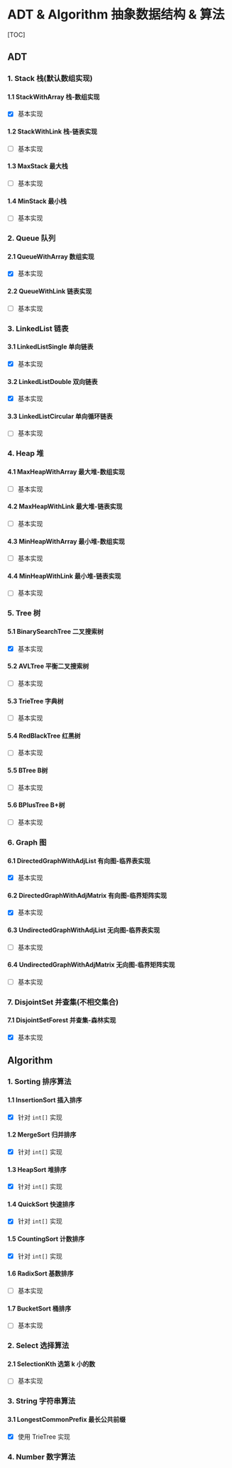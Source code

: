 # ADT & Algorithm 抽象数据结构 & 算法

[TOC]

## ADT

### 1. Stack 栈(默认数组实现)

#### 1.1 StackWithArray 栈-数组实现

- [x] 基本实现

#### 1.2 StackWithLink 栈-链表实现

- [ ] 基本实现

#### 1.3 MaxStack 最大栈

- [ ] 基本实现

#### 1.4 MinStack 最小栈

- [ ] 基本实现

### 2. Queue 队列

#### 2.1 QueueWithArray 数组实现

- [x] 基本实现

#### 2.2 QueueWithLink 链表实现

- [ ] 基本实现

### 3. LinkedList 链表

#### 3.1 LinkedListSingle 单向链表

- [x] 基本实现

#### 3.2 LinkedListDouble 双向链表

- [x] 基本实现

#### 3.3 LinkedListCircular 单向循环链表

- [ ] 基本实现

### 4. Heap 堆

#### 4.1 MaxHeapWithArray 最大堆-数组实现

- [ ] 基本实现

#### 4.2 MaxHeapWithLink 最大堆-链表实现

- [ ] 基本实现

#### 4.3 MinHeapWithArray 最小堆-数组实现

- [ ] 基本实现

#### 4.4 MinHeapWithLink 最小堆-链表实现

- [ ] 基本实现

### 5. Tree 树

#### 5.1 BinarySearchTree 二叉搜索树

- [x] 基本实现

#### 5.2 AVLTree 平衡二叉搜索树

- [ ] 基本实现

#### 5.3 TrieTree 字典树

- [ ] 基本实现

#### 5.4 RedBlackTree 红黑树

- [ ] 基本实现

#### 5.5 BTree B树

- [ ] 基本实现

#### 5.6 BPlusTree B+树

- [ ] 基本实现

### 6. Graph 图

#### 6.1 DirectedGraphWithAdjList 有向图-临界表实现

- [x] 基本实现

#### 6.2 DirectedGraphWithAdjMatrix 有向图-临界矩阵实现

- [x] 基本实现

#### 6.3 UndirectedGraphWithAdjList 无向图-临界表实现

- [ ] 基本实现

#### 6.4 UndirectedGraphWithAdjMatrix 无向图-临界矩阵实现

- [ ] 基本实现

### 7. DisjointSet 并查集(不相交集合)

#### 7.1 DisjointSetForest 并查集-森林实现

- [x] 基本实现

## Algorithm

### 1. Sorting 排序算法

#### 1.1 InsertionSort 插入排序

- [x] 针对 `int[]` 实现

#### 1.2 MergeSort 归并排序

- [x] 针对 `int[]` 实现

#### 1.3 HeapSort 堆排序

- [x] 针对 `int[]` 实现

#### 1.4 QuickSort 快速排序

- [x] 针对 `int[]` 实现

#### 1.5 CountingSort 计数排序

- [x] 针对 `int[]` 实现

#### 1.6 RadixSort 基数排序

- [ ] 基本实现

#### 1.7 BucketSort 桶排序

- [ ] 基本实现

### 2. Select 选择算法

#### 2.1 SelectionKth 选第 k 小的数

- [ ] 基本实现

### 3. String 字符串算法

#### 3.1 LongestCommonPrefix 最长公共前缀

- [x] 使用 TrieTree 实现

### 4. Number 数字算法
